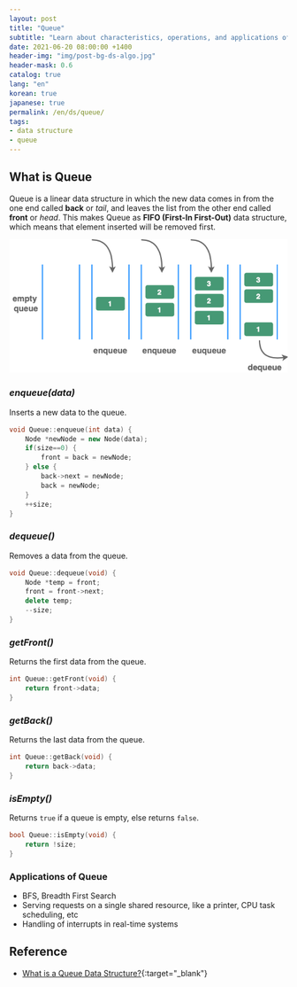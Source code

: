 ```yaml
---
layout: post
title: "Queue"
subtitle: "Learn about characteristics, operations, and applications of Queue"
date: 2021-06-20 08:00:00 +1400
header-img: "img/post-bg-ds-algo.jpg"
header-mask: 0.6
catalog: true
lang: "en"
korean: true
japanese: true
permalink: /en/ds/queue/
tags:
- data structure
- queue
---
```


## What is Queue

Queue is a linear data structure in which the new data comes in from the one end called **back** or _tail_, and leaves the list
from the other end called **front** or _head_. This makes Queue as **FIFO (First-In First-Out)** data structure, which means that element inserted will be removed first.

![queue figure](/img/in-post/devouring/week3/queue1.png)

### _enqueue(data)_
Inserts a new data to the queue.

```cpp
void Queue::enqueue(int data) {
    Node *newNode = new Node(data);
    if(size==0) {
        front = back = newNode;
    } else {
        back->next = newNode;
        back = newNode;
    }
    ++size;
}
```

### _dequeue()_
Removes a data from the queue.

```cpp
void Queue::dequeue(void) {
    Node *temp = front;
    front = front->next;
    delete temp;
    --size;
}
```

### _getFront()_
Returns the first data from the queue.

```cpp
int Queue::getFront(void) {
    return front->data;
}
```

### _getBack()_
Returns the last data from the queue.

```cpp
int Queue::getBack(void) {
    return back->data;
}
```

### _isEmpty()_

Returns `true` if a queue is empty, else returns `false`.

```cpp
bool Queue::isEmpty(void) {
    return !size;
}
```

### Applications of Queue
- BFS, Breadth First Search
- Serving requests on a single shared resource, like a printer, CPU task scheduling, etc
- Handling of interrupts in real-time systems

<!-- 
### Practice Problem (Leetcode)
- [933. Number of Recent Calls](https://leetcode.com/problems/number-of-recent-calls/){:target="_blank"}
  
---

#### 933. Number of Recent Calls [🔗](https://leetcode.com/problems/number-of-recent-calls/){:target="_blank"}
--->

## Reference
- [What is a Queue Data Structure?](https://www.studytonight.com/data-structures/queue-data-structure){:target="_blank"}